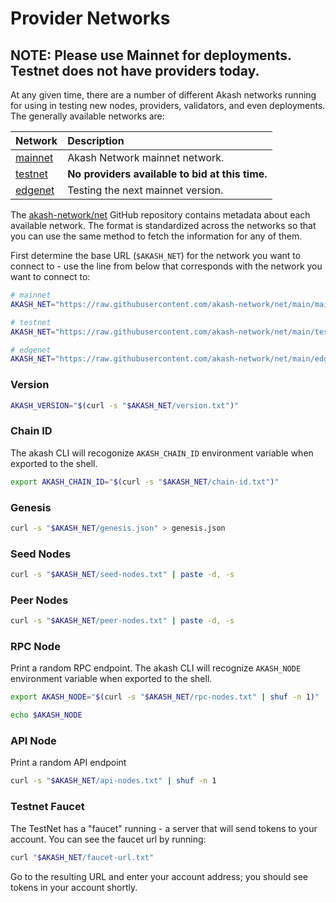 # Provider Networks

## NOTE: Please use Mainnet for deployments. Testnet does not have  providers today.

At any given time, there are a number of different Akash networks running for using in testing new nodes, providers, validators, and even deployments. The generally available networks are:

| Network | Description |
| :--- | :--- |
| [mainnet](https://github.com/akash-network/net/tree/main/mainnet) | Akash Network mainnet network. |
| [testnet](https://github.com/akash-network/net/tree/main/testnet) | **No providers available to bid at this time.** |
| [edgenet](https://github.com/akash-network/net/tree/main/edgenet) | Testing the next mainnet version. |

The [akash-network/net](https://github.com/akash-network/net) GitHub repository contains metadata about each available network. The format is standardized across the networks so that you can use the same method to fetch the information for any of them. 

First determine the base URL \(`$AKASH_NET`\) for the network you want to connect to - use the line from below that corresponds with the network you want to connect to:

```bash
# mainnet
AKASH_NET="https://raw.githubusercontent.com/akash-network/net/main/mainnet"

# testnet
AKASH_NET="https://raw.githubusercontent.com/akash-network/net/main/testnet"

# edgenet
AKASH_NET="https://raw.githubusercontent.com/akash-network/net/main/edgenet"
```

### Version

```bash
AKASH_VERSION="$(curl -s "$AKASH_NET/version.txt")"
```

### Chain ID

The akash CLI will recogonize `AKASH_CHAIN_ID` environment variable when exported to the shell.

```bash
export AKASH_CHAIN_ID="$(curl -s "$AKASH_NET/chain-id.txt")"
```

### Genesis

```bash
curl -s "$AKASH_NET/genesis.json" > genesis.json
```

### Seed Nodes

```bash
curl -s "$AKASH_NET/seed-nodes.txt" | paste -d, -s
```

### Peer Nodes

```bash
curl -s "$AKASH_NET/peer-nodes.txt" | paste -d, -s
```

### RPC Node

Print a random RPC endpoint. The akash CLI will recognize `AKASH_NODE` environment variable when exported to the shell.

```bash
export AKASH_NODE="$(curl -s "$AKASH_NET/rpc-nodes.txt" | shuf -n 1)"

echo $AKASH_NODE
```

### API Node

Print a random API endpoint

```bash
curl -s "$AKASH_NET/api-nodes.txt" | shuf -n 1
```

### Testnet Faucet

The TestNet has a "faucet" running - a server that will send tokens to your account. You can see the faucet url by running:

```bash
curl "$AKASH_NET/faucet-url.txt"
```

Go to the resulting URL and enter your account address; you should see tokens in your account shortly.


